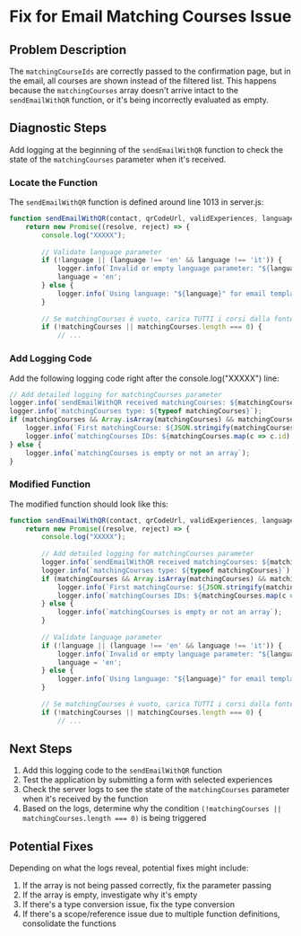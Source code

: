 # Fix for Email Matching Courses Issue

## Problem Description

The `matchingCourseIds` are correctly passed to the confirmation page, but in the email, all courses are shown instead of the filtered list. This happens because the `matchingCourses` array doesn't arrive intact to the `sendEmailWithQR` function, or it's being incorrectly evaluated as empty.

## Diagnostic Steps

Add logging at the beginning of the `sendEmailWithQR` function to check the state of the `matchingCourses` parameter when it's received.

### Locate the Function

The `sendEmailWithQR` function is defined around line 1013 in server.js:

```javascript
function sendEmailWithQR(contact, qrCodeUrl, validExperiences, language, matchingCourses = [], useOttoJson = false) {
    return new Promise((resolve, reject) => {
        console.log("XXXXX");
        
        // Validate language parameter
        if (!language || (language !== 'en' && language !== 'it')) {
            logger.info(`Invalid or empty language parameter: "${language}". Using default language: "en"`);
            language = 'en';
        } else {
            logger.info(`Using language: "${language}" for email template`);
        }
        
        // Se matchingCourses è vuoto, carica TUTTI i corsi dalla fonte appropriata
        if (!matchingCourses || matchingCourses.length === 0) {
            // ...
```

### Add Logging Code

Add the following logging code right after the console.log("XXXXX") line:

```javascript
// Add detailed logging for matchingCourses parameter
logger.info(`sendEmailWithQR received matchingCourses: ${matchingCourses ? (Array.isArray(matchingCourses) ? matchingCourses.length : 'not an array') : 'undefined'}`);
logger.info(`matchingCourses type: ${typeof matchingCourses}`);
if (matchingCourses && Array.isArray(matchingCourses) && matchingCourses.length > 0) {
    logger.info(`First matchingCourse: ${JSON.stringify(matchingCourses[0])}`);
    logger.info(`matchingCourses IDs: ${matchingCourses.map(c => c.id).join(', ')}`);
} else {
    logger.info(`matchingCourses is empty or not an array`);
}
```

### Modified Function

The modified function should look like this:

```javascript
function sendEmailWithQR(contact, qrCodeUrl, validExperiences, language, matchingCourses = [], useOttoJson = false) {
    return new Promise((resolve, reject) => {
        console.log("XXXXX");
        
        // Add detailed logging for matchingCourses parameter
        logger.info(`sendEmailWithQR received matchingCourses: ${matchingCourses ? (Array.isArray(matchingCourses) ? matchingCourses.length : 'not an array') : 'undefined'}`);
        logger.info(`matchingCourses type: ${typeof matchingCourses}`);
        if (matchingCourses && Array.isArray(matchingCourses) && matchingCourses.length > 0) {
            logger.info(`First matchingCourse: ${JSON.stringify(matchingCourses[0])}`);
            logger.info(`matchingCourses IDs: ${matchingCourses.map(c => c.id).join(', ')}`);
        } else {
            logger.info(`matchingCourses is empty or not an array`);
        }
        
        // Validate language parameter
        if (!language || (language !== 'en' && language !== 'it')) {
            logger.info(`Invalid or empty language parameter: "${language}". Using default language: "en"`);
            language = 'en';
        } else {
            logger.info(`Using language: "${language}" for email template`);
        }
        
        // Se matchingCourses è vuoto, carica TUTTI i corsi dalla fonte appropriata
        if (!matchingCourses || matchingCourses.length === 0) {
            // ...
```

## Next Steps

1. Add this logging code to the `sendEmailWithQR` function
2. Test the application by submitting a form with selected experiences
3. Check the server logs to see the state of the `matchingCourses` parameter when it's received by the function
4. Based on the logs, determine why the condition `(!matchingCourses || matchingCourses.length === 0)` is being triggered

## Potential Fixes

Depending on what the logs reveal, potential fixes might include:

1. If the array is not being passed correctly, fix the parameter passing
2. If the array is empty, investigate why it's empty
3. If there's a type conversion issue, fix the type conversion
4. If there's a scope/reference issue due to multiple function definitions, consolidate the functions